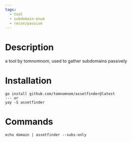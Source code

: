 ```yaml
---
tags:
  - tool
  - subdomain-enum
  - recon/passive
---
```

# Description
a tool by tomnomnom, used to gather subdomains passively

# Installation
```
go install github.com/tomnomnom/assetfinder@latest
--- or 
yay -S assetfinder
```

# Commands
`echo domain | assetfinder --subs-only`
